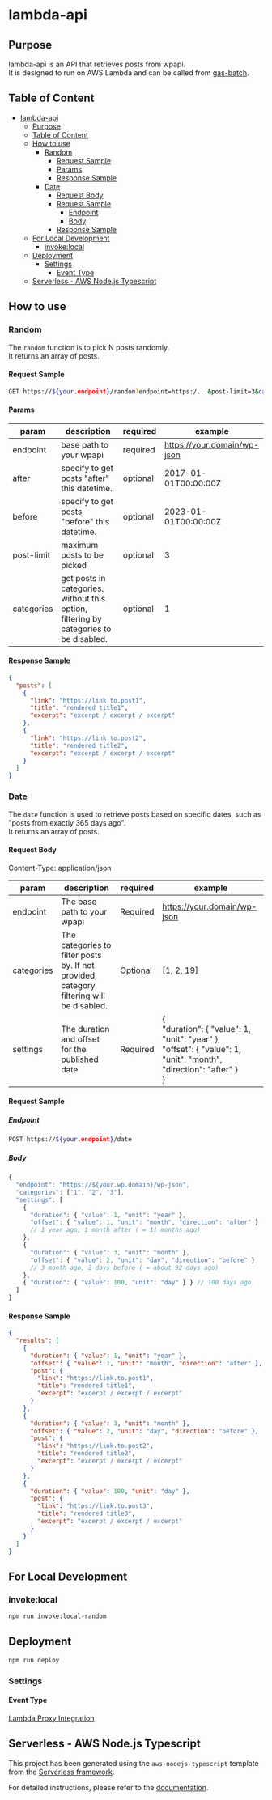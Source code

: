 # lambda-api

## Purpose

lambda-api is an API that retrieves posts from wpapi.\
It is designed to run on AWS Lambda and can be called from [gas-batch](../gas-batch/README.md).

## Table of Content

- [lambda-api](#lambda-api)
  - [Purpose](#purpose)
  - [Table of Content](#table-of-content)
  - [How to use](#how-to-use)
    - [Random](#random)
      - [Request Sample](#request-sample)
      - [Params](#params)
      - [Response Sample](#response-sample)
    - [Date](#date)
      - [Request Body](#request-body)
      - [Request Sample](#request-sample-1)
        - [Endpoint](#endpoint)
        - [Body](#body)
      - [Response Sample](#response-sample-1)
  - [For Local Development](#for-local-development)
    - [invoke:local](#invokelocal)
  - [Deployment](#deployment)
    - [Settings](#settings)
      - [Event Type](#event-type)
  - [Serverless - AWS Node.js Typescript](#serverless---aws-nodejs-typescript)

## How to use

### Random

The `random` function is to pick N posts randomly.\
It returns an array of posts.

#### Request Sample

```sh
GET https://${your.endpoint}/random?endpoint=https:/...&post-limit=3&categories=1&categories=2&categories=3...
```

#### Params

| param      | description                                                                           | required | example                     |
| ---------- | ------------------------------------------------------------------------------------- | -------- | --------------------------- |
| endpoint   | base path to your wpapi                                                               | required | https://your.domain/wp-json |
| after      | specify to get posts "after" this datetime.                                           | optional | 2017-01-01T00:00:00Z        |
| before     | specify to get posts "before" this datetime.                                          | optional | 2023-01-01T00:00:00Z        |
| post-limit | maximum posts to be picked                                                            | optional | 3                           |
| categories | get posts in categories. without this option, filtering by categories to be disabled. | optional | 1                           |

#### Response Sample

```json
{
  "posts": [
    {
      "link": "https://link.to.post1",
      "title": "rendered title1",
      "excerpt": "excerpt / excerpt / excerpt"
    },
    {
      "link": "https://link.to.post2",
      "title": "rendered title2",
      "excerpt": "excerpt / excerpt / excerpt"
    }
  ]
}
```

### Date

The `date` function is used to retrieve posts based on specific dates, such as "posts from exactly 365 days ago".\
It returns an array of posts.

#### Request Body

Content-Type: application/json

| param      | description                                                                              | required | example                                                                                                                           |
| ---------- | ---------------------------------------------------------------------------------------- | -------- | --------------------------------------------------------------------------------------------------------------------------------- |
| endpoint   | The base path to your wpapi                                                              | Required | https://your.domain/wp-json                                                                                                       |
| categories | The categories to filter posts by. If not provided, category filtering will be disabled. | Optional | [1, 2, 19]                                                                                                                        |
| settings   | The duration and offset for the published date                                           | Required | {<br /> "duration": { "value": 1, "unit": "year" },<br /> "offset": { "value": 1, "unit": "month", "direction": "after" }<br /> } |

#### Request Sample

##### Endpoint

```sh
POST https://${your.endpoint}/date
```

##### Body

```js
{
  "endpoint": "https://${your.wp.domain}/wp-json",
  "categories": ["1", "2", "3"],
  "settings": [
    {
      "duration": { "value": 1, "unit": "year" },
      "offset": { "value": 1, "unit": "month", "direction": "after" }
      // 1 year ago, 1 month after ( = 11 months ago)
    },
    {
      "duration": { "value": 3, "unit": "month" },
      "offset": { "value": 2, "unit": "day", "direction": "before" }
      // 3 month ago, 2 days before ( = about 92 days ago)
    },
    { "duration": { "value": 100, "unit": "day" } } // 100 days ago
  ]
}

```

#### Response Sample

```json
{
  "results": [
    {
      "duration": { "value": 1, "unit": "year" },
      "offset": { "value": 1, "unit": "month", "direction": "after" },
      "post": {
        "link": "https://link.to.post1",
        "title": "rendered title1",
        "excerpt": "excerpt / excerpt / excerpt"
      }
    },
    {
      "duration": { "value": 3, "unit": "month" },
      "offset": { "value": 2, "unit": "day", "direction": "before" },
      "post": {
        "link": "https://link.to.post2",
        "title": "rendered title2",
        "excerpt": "excerpt / excerpt / excerpt"
      }
    },
    {
      "duration": { "value": 100, "unit": "day" },
      "post": {
        "link": "https://link.to.post3",
        "title": "rendered title3",
        "excerpt": "excerpt / excerpt / excerpt"
      }
    }
  ]
}
```

## For Local Development

### invoke:local

```sh
npm run invoke:local-random
```

## Deployment

```sh
npm run deploy
```

### Settings

#### Event Type

[Lambda Proxy Integration](https://www.serverless.com/framework/docs/providers/aws/events/apigateway#lambda-proxy-integration)

## Serverless - AWS Node.js Typescript

This project has been generated using the `aws-nodejs-typescript` template from the [Serverless framework](https://www.serverless.com/).

For detailed instructions, please refer to the [documentation](https://www.serverless.com/framework/docs/providers/aws/).

<!-- TODO unit test -->
<!-- TODO lint-staged の prettier で対象外になっているファイルがある -->
<!-- TODO refactor and clear TODOs -->
